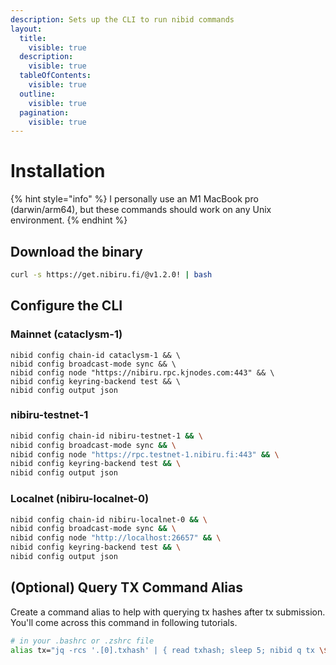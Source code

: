 ```yaml
---
description: Sets up the CLI to run nibid commands
layout:
  title:
    visible: true
  description:
    visible: true
  tableOfContents:
    visible: true
  outline:
    visible: true
  pagination:
    visible: true
---
```


# Installation

{% hint style="info" %}
I personally use an M1 MacBook pro (darwin/arm64), but these commands should work on any Unix environment.
{% endhint %}

## Download the binary

```bash
curl -s https://get.nibiru.fi/@v1.2.0! | bash
```

## Configure the CLI

### Mainnet (cataclysm-1)

```
nibid config chain-id cataclysm-1 && \
nibid config broadcast-mode sync && \
nibid config node "https://nibiru.rpc.kjnodes.com:443" && \
nibid config keyring-backend test && \
nibid config output json
```

### nibiru-testnet-1

```bash
nibid config chain-id nibiru-testnet-1 && \
nibid config broadcast-mode sync && \
nibid config node "https://rpc.testnet-1.nibiru.fi:443" && \
nibid config keyring-backend test && \
nibid config output json
```

### Localnet (nibiru-localnet-0)

```bash
nibid config chain-id nibiru-localnet-0 && \
nibid config broadcast-mode sync && \
nibid config node "http://localhost:26657" && \
nibid config keyring-backend test && \
nibid config output json
```

## (Optional) Query TX Command Alias

Create a command alias to help with querying tx hashes after tx submission. You'll come across this command in following tutorials.&#x20;

```bash
# in your .bashrc or .zshrc file
alias tx="jq -rcs '.[0].txhash' | { read txhash; sleep 5; nibid q tx \$txhash | jq }"
```
